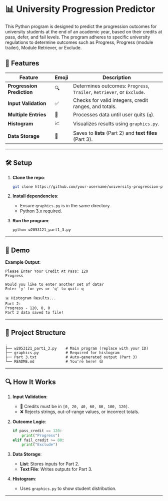 
# 📊 University Progression Predictor  

This Python program is designed to predict the progression outcomes for university students at the end of an academic year, based on their credits at pass, defer, and fail levels. The program adheres to specific university regulations to determine outcomes such as Progress, Progress (module trailer), Module Retriever, or Exclude. 

## 🚀 **Features**  
| Feature | Emoji | Description |
|---------|-------|-------------|
| **Progression Prediction** | 🔍 | Determines outcomes: `Progress`, `Trailer`, `Retriever`, or `Exclude`. |
| **Input Validation** | ✅ | Checks for valid integers, credit ranges, and totals. |
| **Multiple Entries** | 🔄 | Processes data until user quits (`q`). |
| **Histogram** | 📈 | Visualizes results using `graphics.py`. |
| **Data Storage** | 💾 | Saves to **lists** (Part 2) and **text files** (Part 3). |

---

## 🛠️ **Setup**  
1. **Clone the repo**:  
   ```bash
   git clone https://github.com/your-username/university-progression-predictor.git
   ```
2. **Install dependencies**:  
   - Ensure `graphics.py` is in the same directory.  
   - Python 3.x required.  

3. **Run the program**:  
   ```bash
   python w2053121_part1_3.py
   ```

---

## 🎥 **Demo**  

**Example Output**:  
```plaintext
Please Enter Your Credit At Pass: 120  
Progress  

Would you like to enter another set of data?  
Enter 'y' for yes or 'q' to quit: q  

📊 Histogram Results...  
Part 2:  
Progress - 120, 0, 0  
Part 3 data saved to file!  
```

---

## 📂 **Project Structure**  
```
.
├── w2053121_part1_3.py    # Main program (replace with your ID)
├── graphics.py            # Required for histogram
├── Part 3.txt             # Auto-generated output (Part 3)
└── README.md              # You're here! 😄
```

---

## 🔍 **How It Works**  
1. **Input Validation**:  
   - 🔢 Credits must be in `[0, 20, 40, 60, 80, 100, 120]`.  
   - ❌ Rejects strings, out-of-range values, or incorrect totals.  

2. **Outcome Logic**:  
   ```python
   if pass_credit == 120:  
       print("Progress")  
   elif fail_credit >= 80:  
       print("Exclude")  
   ```

3. **Data Storage**:  
   - **List**: Stores inputs for Part 2.  
   - **Text File**: Writes outputs for Part 3.  

4. **Histogram**:  
   - Uses `graphics.py` to show student distribution.  

---
